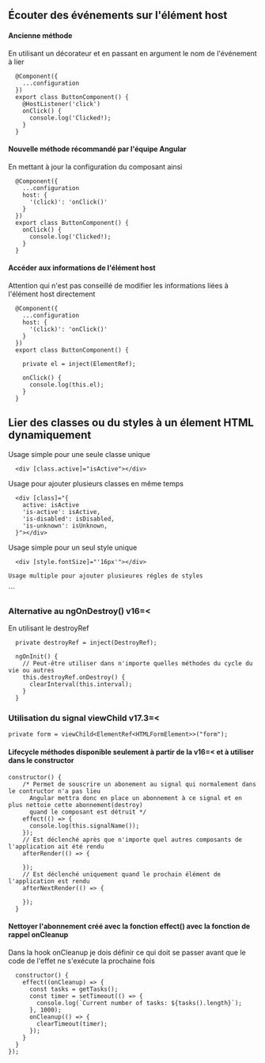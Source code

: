 ## Écouter des événements sur l'élément host

#### Ancienne méthode
En utilisant un décorateur et en passant en argument le nom de l'événement à lier
```
  @Component({
    ...configuration
  })
  export class ButtonComponent() {
    @HostListener('click')
    onClick() {
      console.log('Clicked!);
    }
  }
```

#### Nouvelle méthode récommandé par l'équipe Angular
En mettant à jour la configuration du composant ainsi
```
  @Component({
    ...configuration
    host: {
      '(click)': 'onClick()'
    }
  })
  export class ButtonComponent() {
    onClick() {
      console.log('Clicked!);
    }
  }
```

#### Accéder aux informations de l'élément host 
Attention qui n'est pas conseillé de modifier les informations liées à l'élément host directement
```
  @Component({
    ...configuration
    host: {
      '(click)': 'onClick()'
    }
  })
  export class ButtonComponent() {
    
    private el = inject(ElementRef);
  
    onClick() {
      console.log(this.el);
    }
  }
```

## Lier des classes ou du styles à un élement HTML dynamiquement

Usage simple pour une seule classe unique
```
  <div [class.active]="isActive"></div> 
```
Usage pour ajouter plusieurs classes en même temps
```
  <div [class]="{
    active: isActive
    'is-active': isActive,
    'is-disabled': isDisabled,
    'is-unknown': isUnknown,
  }"></div> 
```
Usage simple pour un seul style unique
```
  <div [style.fontSize]="'16px'"></div>
```
```
Usage multiple pour ajouter plusieures régles de styles
```
  <div [style]="{
    'font-size': '16px'
    'line-height': '20px'
  }"></div>
```

### Alternative au ngOnDestroy() v16=<
En utilisant le destroyRef
```
  private destroyRef = inject(DestroyRef);
  
  ngOnInit() {
    // Peut-être utiliser dans n'importe quelles méthodes du cycle du vie ou autres
    this.destroyRef.onDestroy() {
      clearInterval(this.interval);
    }
  }
```

### Utilisation du signal viewChild v17.3=<

```
private form = viewChild<ElementRef<HTMLFormElement>>("form");
```

#### Lifecycle méthodes disponible seulement à partir de la v16=< et à utiliser dans le constructor
```
constructor() {
    /* Permet de souscrire un abonement au signal qui normalement dans le contructor n'a pas lieu
      Angular mettra donc en place un abonnement à ce signal et en plus nettoie cette abonnement(destroy)
      quand le composant est détruit */
    effect(() => {
      console.log(this.signalName());
    });
    // Est déclenché après que n'importe quel autres composants de l'application ait été rendu
    afterRender(() => {

    });
    // Est déclenché uniquement quand le prochain élément de l'application est rendu
    afterNextRender(() => {

    });
  }
```

#### Nettoyer l'abonnement créé avec la fonction effect() avec la fonction de rappel onCleanup
Dans la hook onCleanup je dois définir ce qui doit se passer avant que le code de l'effet ne s'exécute la prochaine fois
```
  constructor() {
    effect((onCleanup) => {
      const tasks = getTasks();
      const timer = setTimeout(() => {
        console.log(`Current number of tasks: ${tasks().length}`);
      }, 1000);
      onCleanup(() => {
        clearTimeout(timer);
      });
    }
  }
});
```
